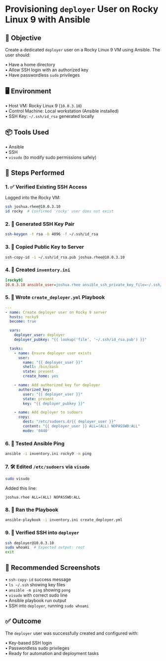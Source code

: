 # Provisioning `deployer` User on Rocky Linux 9 with Ansible

## 🎯 Objective

Create a dedicated `deployer` user on a Rocky Linux 9 VM using Ansible. The user should:

• Have a home directory  
• Allow SSH login with an authorized key  
• Have passwordless `sudo` privileges

## 🖥️ Environment

• Host VM: Rocky Linux 9 (`10.0.3.10`)  
• Control Machine: Local workstation (Ansible installed)  
• SSH Key: `~/.ssh/id_rsa` generated locally

## 📦 Tools Used

• Ansible  
• SSH  
• `visudo` (to modify sudo permissions safely)

## 📝 Steps Performed

### 1. ✅ Verified Existing SSH Access

Logged into the Rocky VM:
```bash
ssh joshua.rhee@10.0.3.10
id rocky  # Confirmed 'rocky' user does not exist
```

### 2. 🔐 Generated SSH Key Pair
```bash
ssh-keygen -t rsa -b 4096 -f ~/.ssh/id_rsa
```

### 3. 🔁 Copied Public Key to Server
```bash
ssh-copy-id -i ~/.ssh/id_rsa.pub joshua.rhee@10.0.3.10
```

### 4. 📂 Created `inventory.ini`
```ini
[rocky9]
10.0.3.10 ansible_user=joshua.rhee ansible_ssh_private_key_file=~/.ssh/id_rsa ansible_become=true ansible_become_method=sudo
```

### 5. 📜 Wrote `create_deployer.yml` Playbook
```yaml
---
- name: Create deployer user on Rocky 9 server
  hosts: rocky9
  become: true

  vars:
    deployer_user: deployer
    deployer_pubkey: "{{ lookup('file', '~/.ssh/id_rsa.pub') }}"

  tasks:
    - name: Ensure deployer user exists
      user:
        name: "{{ deployer_user }}"
        shell: /bin/bash
        state: present
        create_home: yes

    - name: Add authorized key for deployer
      authorized_key:
        user: "{{ deployer_user }}"
        state: present
        key: "{{ deployer_pubkey }}"

    - name: Add deployer to sudoers
      copy:
        dest: "/etc/sudoers.d/{{ deployer_user }}"
        content: "{{ deployer_user }} ALL=(ALL) NOPASSWD:ALL"
        mode: '0440'
```

### 6. 🧪 Tested Ansible Ping
```bash
ansible -i inventory.ini rocky9 -m ping
```

### 7. 🛠️ Edited `/etc/sudoers` via `visudo`
```bash
sudo visudo
```
Added this line:
```
joshua.rhee ALL=(ALL) NOPASSWD:ALL
```

### 8. 🚀 Ran the Playbook
```bash
ansible-playbook -i inventory.ini create_deployer.yml
```

### 9. 🧪 Verified SSH into `deployer`
```bash
ssh deployer@10.0.3.10
sudo whoami  # Expected output: root
exit
```

## 📸 Recommended Screenshots

• `ssh-copy-id` success message  
• `ls ~/.ssh` showing key files  
• `ansible -m ping` showing `pong`  
• `visudo` with correct sudo line  
• Ansible playbook run output  
• SSH into `deployer`, running `sudo whoami`

## ✅ Outcome

The `deployer` user was successfully created and configured with:

• Key-based SSH login  
• Passwordless sudo privileges  
• Ready for automation and deployment tasks
